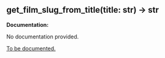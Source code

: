 <h2 id="get_film_slug_from_title">get_film_slug_from_title(title: str) -> str</h2>

**Documentation:**

No documentation provided.

[To be documented.](https://github.com/search?q=repo:nmcassa/letterboxdpy+get_film_slug_from_title)
